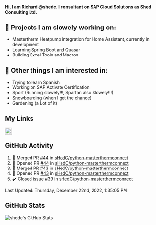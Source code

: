 #### Hi, I am Richard @shedc. I consultant on SAP Cloud Solutions as Shed Consulting Ltd.

## 👋 Projects I am slowely working on:
- Mastertherm Heatpump integration for Home Assistant, currently in development
- Learning Spring Boot and Quasar
- Building Excel Tools and Macros

## 👀 Other things I am interested in:
- Trying to learn Spanish
- Working on SAP Activate Certification
- Sport (Running slowely!!!, Spartan also Slowely!!!)
- Snowboarding (when I get the chance)
- Gardening (a Lot of it)

## My Links
[<img align="left" alt="shedc | LinkedIn" width="22px" src="https://cdn.jsdelivr.net/npm/simple-icons@v3/icons/linkedin.svg" />][linkedin]

<br/>

## GitHub Activity
<!--RECENT_ACTIVITY:start-->
1. 🎉 Merged PR [#44](https://github.com/sHedC/python-masterthermconnect/pull/44) in [sHedC/python-masterthermconnect](https://github.com/sHedC/python-masterthermconnect)
2. 💪 Opened PR [#44](https://github.com/sHedC/python-masterthermconnect/pull/44) in [sHedC/python-masterthermconnect](https://github.com/sHedC/python-masterthermconnect)
3. 🎉 Merged PR [#43](https://github.com/sHedC/python-masterthermconnect/pull/43) in [sHedC/python-masterthermconnect](https://github.com/sHedC/python-masterthermconnect)
4. 💪 Opened PR [#43](https://github.com/sHedC/python-masterthermconnect/pull/43) in [sHedC/python-masterthermconnect](https://github.com/sHedC/python-masterthermconnect)
5. ✔️ Closed issue [#39](https://github.com/sHedC/python-masterthermconnect/issues/39) in [sHedC/python-masterthermconnect](https://github.com/sHedC/python-masterthermconnect)
<!--RECENT_ACTIVITY:end-->
<!--RECENT_ACTIVITY:last_update-->
Last Updated: Thursday, December 22nd, 2022, 1:35:05 PM
<!--RECENT_ACTIVITY:last_update_end-->

## GitHub Stats
<img align="left" alt="shedc's GitHub Stats" src="https://github-readme-stats.vercel.app/api?username=shedc&show_icons=true&hide_title=true" />

[linkedin]: https://www.linkedin.com/in/richard-holmes-3314251/
